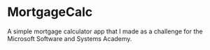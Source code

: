 # MortgageCalc
A simple mortgage calculator app that I made as a challenge for the Microsoft Software and Systems Academy.
